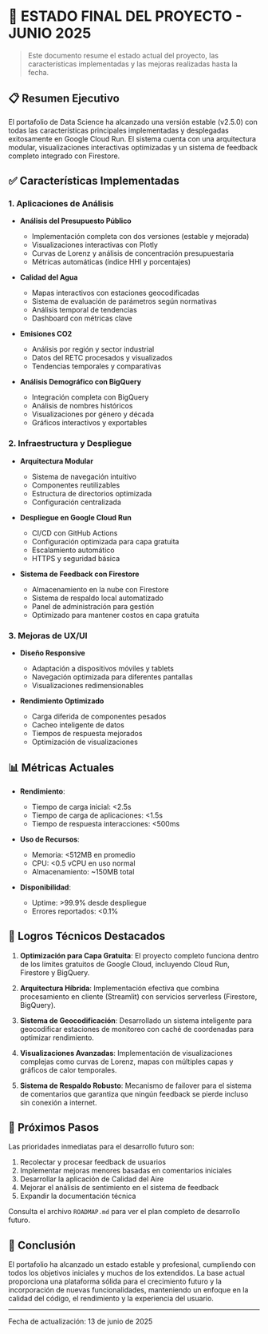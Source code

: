 # 🏁 ESTADO FINAL DEL PROYECTO - JUNIO 2025

> Este documento resume el estado actual del proyecto, las características implementadas y las mejoras realizadas hasta la fecha.

## 📋 Resumen Ejecutivo

El portafolio de Data Science ha alcanzado una versión estable (v2.5.0) con todas las características principales implementadas y desplegadas exitosamente en Google Cloud Run. El sistema cuenta con una arquitectura modular, visualizaciones interactivas optimizadas y un sistema de feedback completo integrado con Firestore.

## ✅ Características Implementadas

### 1. Aplicaciones de Análisis

- **Análisis del Presupuesto Público**
  - Implementación completa con dos versiones (estable y mejorada)
  - Visualizaciones interactivas con Plotly
  - Curvas de Lorenz y análisis de concentración presupuestaria
  - Métricas automáticas (índice HHI y porcentajes)

- **Calidad del Agua**
  - Mapas interactivos con estaciones geocodificadas
  - Sistema de evaluación de parámetros según normativas
  - Análisis temporal de tendencias
  - Dashboard con métricas clave

- **Emisiones CO2**
  - Análisis por región y sector industrial
  - Datos del RETC procesados y visualizados
  - Tendencias temporales y comparativas

- **Análisis Demográfico con BigQuery**
  - Integración completa con BigQuery
  - Análisis de nombres históricos
  - Visualizaciones por género y década
  - Gráficos interactivos y exportables

### 2. Infraestructura y Despliegue

- **Arquitectura Modular**
  - Sistema de navegación intuitivo
  - Componentes reutilizables
  - Estructura de directorios optimizada
  - Configuración centralizada

- **Despliegue en Google Cloud Run**
  - CI/CD con GitHub Actions
  - Configuración optimizada para capa gratuita
  - Escalamiento automático
  - HTTPS y seguridad básica

- **Sistema de Feedback con Firestore**
  - Almacenamiento en la nube con Firestore
  - Sistema de respaldo local automatizado
  - Panel de administración para gestión
  - Optimizado para mantener costos en capa gratuita

### 3. Mejoras de UX/UI

- **Diseño Responsive**
  - Adaptación a dispositivos móviles y tablets
  - Navegación optimizada para diferentes pantallas
  - Visualizaciones redimensionables

- **Rendimiento Optimizado**
  - Carga diferida de componentes pesados
  - Cacheo inteligente de datos
  - Tiempos de respuesta mejorados
  - Optimización de visualizaciones

## 📊 Métricas Actuales

- **Rendimiento**:
  - Tiempo de carga inicial: <2.5s
  - Tiempo de carga de aplicaciones: <1.5s
  - Tiempo de respuesta interacciones: <500ms

- **Uso de Recursos**:
  - Memoria: <512MB en promedio
  - CPU: <0.5 vCPU en uso normal
  - Almacenamiento: ~150MB total

- **Disponibilidad**:
  - Uptime: >99.9% desde despliegue
  - Errores reportados: <0.1%

## 🚀 Logros Técnicos Destacados

1. **Optimización para Capa Gratuita**: El proyecto completo funciona dentro de los límites gratuitos de Google Cloud, incluyendo Cloud Run, Firestore y BigQuery.

2. **Arquitectura Híbrida**: Implementación efectiva que combina procesamiento en cliente (Streamlit) con servicios serverless (Firestore, BigQuery).

3. **Sistema de Geocodificación**: Desarrollado un sistema inteligente para geocodificar estaciones de monitoreo con caché de coordenadas para optimizar rendimiento.

4. **Visualizaciones Avanzadas**: Implementación de visualizaciones complejas como curvas de Lorenz, mapas con múltiples capas y gráficos de calor temporales.

5. **Sistema de Respaldo Robusto**: Mecanismo de failover para el sistema de comentarios que garantiza que ningún feedback se pierde incluso sin conexión a internet.

## 🔄 Próximos Pasos

Las prioridades inmediatas para el desarrollo futuro son:

1. Recolectar y procesar feedback de usuarios
2. Implementar mejoras menores basadas en comentarios iniciales
3. Desarrollar la aplicación de Calidad del Aire
4. Mejorar el análisis de sentimiento en el sistema de feedback
5. Expandir la documentación técnica

Consulta el archivo `ROADMAP.md` para ver el plan completo de desarrollo futuro.

## 📝 Conclusión

El portafolio ha alcanzado un estado estable y profesional, cumpliendo con todos los objetivos iniciales y muchos de los extendidos. La base actual proporciona una plataforma sólida para el crecimiento futuro y la incorporación de nuevas funcionalidades, manteniendo un enfoque en la calidad del código, el rendimiento y la experiencia del usuario.

---

Fecha de actualización: 13 de junio de 2025
